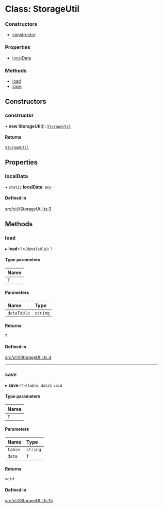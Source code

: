 # Class: StorageUtil

### Constructors

- [constructor](StorageUtil.md#constructor)

### Properties

- [localData](StorageUtil.md#localdata)

### Methods

- [load](StorageUtil.md#load)
- [save](StorageUtil.md#save)

## Constructors

### constructor

• **new StorageUtil**(): [`StorageUtil`](StorageUtil.md)

#### Returns

[`StorageUtil`](StorageUtil.md)

## Properties

### localData

▪ `Static` **localData**: `any`

#### Defined in

[src/util/StorageUtil.ts:3](https://github.com/Orillusion/orillusion/blob/main/src/util/StorageUtil.ts#L3)

## Methods

### load

▸ **load**\<`T`\>(`dataTable`): `T`

#### Type parameters

| Name |
| :------ |
| `T` |

#### Parameters

| Name | Type |
| :------ | :------ |
| `dataTable` | `string` |

#### Returns

`T`

#### Defined in

[src/util/StorageUtil.ts:4](https://github.com/Orillusion/orillusion/blob/main/src/util/StorageUtil.ts#L4)

___

### save

▸ **save**\<`T`\>(`table`, `data`): `void`

#### Type parameters

| Name |
| :------ |
| `T` |

#### Parameters

| Name | Type |
| :------ | :------ |
| `table` | `string` |
| `data` | `T` |

#### Returns

`void`

#### Defined in

[src/util/StorageUtil.ts:15](https://github.com/Orillusion/orillusion/blob/main/src/util/StorageUtil.ts#L15)
